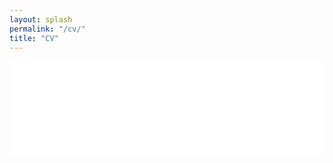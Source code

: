 ```yaml
---
layout: splash
permalink: "/cv/"
title: "CV"
---
```


<iframe src="/assets/pdfjs/web/viewer.html?file=/assets/pdf/cv_sangjoonlee.pdf#page=1&pagemode=none" style="width:100%; border:none; margin:0; padding:0; overflow:hidden; z-index:999999; vertical-align:bottom" id="cvframe">
    Your browser doesn't support iframes
</iframe>